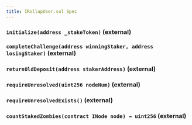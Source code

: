 ```yaml
---
title: IRollupUser.sol Spec
---
```


### `initialize(address _stakeToken)` (external)

### `completeChallenge(address winningStaker, address losingStaker)` (external)

### `returnOldDeposit(address stakerAddress)` (external)

### `requireUnresolved(uint256 nodeNum)` (external)

### `requireUnresolvedExists()` (external)

### `countStakedZombies(contract INode node) → uint256` (external)
